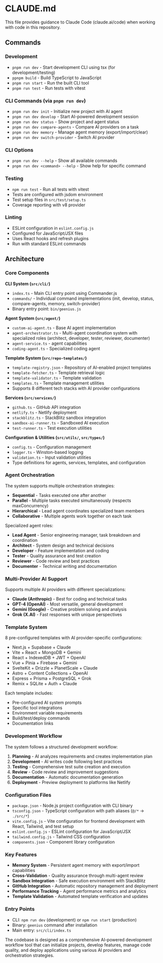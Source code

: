 # CLAUDE.md

This file provides guidance to Claude Code (claude.ai/code) when working with code in this repository.

## Commands

### Development
- `pnpm run dev` - Start development CLI using tsx (for development/testing)
- `ppnpm build` - Build TypeScript to JavaScript
- `pnpm run start` - Run the built CLI tool
- `pnpm run test` - Run tests with vitest

### CLI Commands (via `pnpm run dev`)
- `pnpm run dev init` - Initialize new project with AI agent
- `pnpm run dev develop` - Start AI-powered development session  
- `pnpm run dev status` - Show project and agent status
- `pnpm run dev compare-agents` - Compare AI providers on a task
- `pnpm run dev memory` - Manage agent memory (export/import/clear)
- `pnpm run dev switch-provider` - Switch AI provider

### CLI Options
- `pnpm run dev --help` - Show all available commands
- `pnpm run dev <command> --help` - Show help for specific command

### Testing
- `npm run test` - Run all tests with vitest
- Tests are configured with jsdom environment
- Test setup files in `src/test/setup.ts`
- Coverage reporting with v8 provider

### Linting
- ESLint configuration in `eslint.config.js`
- Configured for JavaScript/JSX files
- Uses React hooks and refresh plugins
- Run with standard ESLint commands

## Architecture

### Core Components

**CLI System (`src/cli/`)**
- `index.ts` - Main CLI entry point using Commander.js
- `commands/` - Individual command implementations (init, develop, status, compare-agents, memory, switch-provider)
- Binary entry point: `bin/geenius.js`

**Agent System (`src/agent/`)**
- `custom-ai-agent.ts` - Base AI agent implementation
- `agent-orchestrator.ts` - Multi-agent coordination system with specialized roles (architect, developer, tester, reviewer, documenter)
- `agent-service.ts` -  agent capabilities
- `coding-agent.ts` - Specialized coding agent

**Template System (`src/repo-templates/`)**
- `template-registry.json` - Repository of AI-enabled project templates
- `template-fetcher.ts` - Template retrieval logic
- `template-validator.ts` - Template validation
- `templates.ts` - Template management utilities
- Supports 8 different tech stacks with AI provider configurations

**Services (`src/services/`)**
- `github.ts` - GitHub API integration
- `netlify.ts` - Netlify deployment
- `stackblitz.ts` - StackBlitz sandbox integration
- `sandbox-ai-runner.ts` - Sandboxed AI execution
- `test-runner.ts` - Test execution utilities

**Configuration & Utilities (`src/utils/`, `src/types/`)**
- `config.ts` - Configuration management
- `logger.ts` - Winston-based logging
- `validation.ts` - Input validation utilities
- Type definitions for agents, services, templates, and configuration

### Agent Orchestration

The system supports multiple orchestration strategies:
- **Sequential** - Tasks executed one after another
- **Parallel** - Multiple tasks executed simultaneously (respects maxConcurrency)
- **Hierarchical** - Lead agent coordinates specialized team members
- **Collaborative** - Multiple agents work together on each task

Specialized agent roles:
- **Lead Agent** - Senior engineering manager, task breakdown and coordination
- **Architect** - System design and technical decisions
- **Developer** - Feature implementation and coding
- **Tester** - Quality assurance and test creation
- **Reviewer** - Code review and best practices
- **Documenter** - Technical writing and documentation

### Multi-Provider AI Support

Supports multiple AI providers with different specializations:
- **Claude (Anthropic)** - Best for coding and technical tasks
- **GPT-4 (OpenAI)** - Most versatile, general development
- **Gemini (Google)** - Creative problem solving and analysis
- **Grok (X.AI)** - Fast responses with unique perspectives

### Template System

8 pre-configured templates with AI provider-specific configurations:
- Next.js + Supabase + Claude
- Vite + React + MongoDB + Gemini
- React + IndexedDB + JWT + OpenAI
- Vue + Pinia + Firebase + Gemini
- SvelteKit + Drizzle + PlanetScale + Claude
- Astro + Content Collections + OpenAI
- Express + Prisma + PostgreSQL + Grok
- Remix + SQLite + Auth + Claude

Each template includes:
- Pre-configured AI system prompts
- Specific tool integrations
- Environment variable requirements
- Build/test/deploy commands
- Documentation links

### Development Workflow

The system follows a structured development workflow:
1. **Planning** - AI analyzes requirements and creates implementation plan
2. **Development** - AI writes code following best practices
3. **Testing** - Comprehensive test suite creation and execution
4. **Review** - Code review and improvement suggestions
5. **Documentation** - Automatic documentation generation
6. **Deployment** - Preview deployment to platforms like Netlify

### Configuration Files

- `package.json` - Node.js project configuration with CLI binary
- `tsconfig.json` - TypeScript configuration with path aliases (`@/*` -> `./src/*`)
- `vite.config.js` - Vite configuration for frontend development with React, Tailwind, and test setup
- `eslint.config.js` - ESLint configuration for JavaScript/JSX
- `tailwind.config.js` - Tailwind CSS configuration
- `components.json` - Component library configuration

### Key Features

- **Memory System** - Persistent agent memory with export/import capabilities
- **Cross-Validation** - Quality assurance through multi-agent review
- **Sandbox Integration** - Safe execution environment with StackBlitz
- **GitHub Integration** - Automatic repository management and deployment
- **Performance Tracking** - Agent performance metrics and analytics
- **Template Validation** - Automated template verification and updates

### Entry Points

- CLI: `npm run dev` (development) or `npm run start` (production)
- Binary: `geenius` command after installation
- Main entry: `src/cli/index.ts`

The codebase is designed as a comprehensive AI-powered development workflow tool that can initialize projects, develop features, manage code quality, and deploy applications using various AI providers and orchestration strategies.